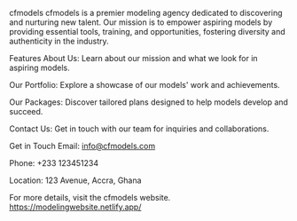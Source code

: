 cfmodels
cfmodels is a premier modeling agency dedicated to discovering and nurturing new talent. Our mission is to empower aspiring models by providing essential tools, training, and opportunities, fostering diversity and authenticity in the industry.

Features
About Us: Learn about our mission and what we look for in aspiring models.

Our Portfolio: Explore a showcase of our models' work and achievements.

Our Packages: Discover tailored plans designed to help models develop and succeed.

Contact Us: Get in touch with our team for inquiries and collaborations.

Get in Touch
Email: info@cfmodels.com

Phone: +233 123451234

Location: 123 Avenue, Accra, Ghana

For more details, visit the cfmodels website. https://modelingwebsite.netlify.app/
